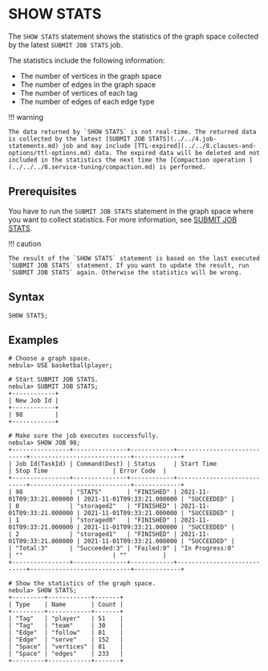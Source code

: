 # SHOW STATS

The `SHOW STATS` statement shows the statistics of the graph space collected by the latest `SUBMIT JOB STATS` job.

The statistics include the following information:

* The number of vertices in the graph space
* The number of edges in the graph space
* The number of vertices of each tag
* The number of edges of each edge type

!!! warning

    The data returned by `SHOW STATS` is not real-time. The returned data is collected by the latest [SUBMIT JOB STATS](../../4.job-statements.md) job and may include [TTL-expired](../../8.clauses-and-options/ttl-options.md) data. The expired data will be deleted and not included in the statistics the next time the [Compaction operation ](../../../8.service-tuning/compaction.md) is performed.


## Prerequisites

You have to run the `SUBMIT JOB STATS` statement in the graph space where you want to collect statistics. For more information, see [SUBMIT JOB STATS](../../4.job-statements.md).

!!! caution

    The result of the `SHOW STATS` statement is based on the last executed `SUBMIT JOB STATS` statement. If you want to update the result, run `SUBMIT JOB STATS` again. Otherwise the statistics will be wrong.

## Syntax

```ngql
SHOW STATS;
```

## Examples

```ngql
# Choose a graph space.
nebula> USE basketballplayer;

# Start SUBMIT JOB STATS.
nebula> SUBMIT JOB STATS;
+------------+
| New Job Id |
+------------+
| 98         |
+------------+

# Make sure the job executes successfully.
nebula> SHOW JOB 98;
+----------------+---------------+------------+----------------------------+----------------------------+-------------+
| Job Id(TaskId) | Command(Dest) | Status     | Start Time                 | Stop Time                  | Error Code  |
+----------------+---------------+------------+----------------------------+----------------------------+-------------+
| 98             | "STATS"       | "FINISHED" | 2021-11-01T09:33:21.000000 | 2021-11-01T09:33:21.000000 | "SUCCEEDED" |
| 0              | "storaged2"   | "FINISHED" | 2021-11-01T09:33:21.000000 | 2021-11-01T09:33:21.000000 | "SUCCEEDED" |
| 1              | "storaged0"   | "FINISHED" | 2021-11-01T09:33:21.000000 | 2021-11-01T09:33:21.000000 | "SUCCEEDED" |
| 2              | "storaged1"   | "FINISHED" | 2021-11-01T09:33:21.000000 | 2021-11-01T09:33:21.000000 | "SUCCEEDED" |
| "Total:3"      | "Succeeded:3" | "Failed:0" | "In Progress:0"            | ""                         | ""          |
+----------------+---------------+------------+----------------------------+----------------------------+-------------+

# Show the statistics of the graph space.
nebula> SHOW STATS;
+---------+------------+-------+
| Type    | Name       | Count |
+---------+------------+-------+
| "Tag"   | "player"   | 51    |
| "Tag"   | "team"     | 30    |
| "Edge"  | "follow"   | 81    |
| "Edge"  | "serve"    | 152   |
| "Space" | "vertices" | 81    |
| "Space" | "edges"    | 233   |
+---------+------------+-------+
```
